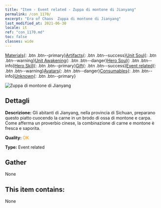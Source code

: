 ```yaml
---
title: "Item - Event related - Zuppa di montone di Jianyang"
permalink: /con_1170/
excerpt: "Era of Chaos  Zuppa di montone di Jianyang"
last_modified_at: 2021-06-30
locale: it
ref: "con_1170.md"
toc: false
classes: wide
---
```

 [Materials](/ItemsIT/){: .btn .btn--primary}[Artifacts](/ItemsIT/Artifacts/){: .btn .btn--success}[Unit Soul](/ItemsIT/UnitSoul/){: .btn .btn--warning}[Unit Awakening](/ItemsIT/UnitAwakening/){: .btn .btn--danger}[Hero Soul](/ItemsIT/HeroSoul/){: .btn .btn--info}[Hero Skill](/ItemsIT/HeroSkill/){: .btn .btn--primary}[Gift](/ItemsIT/Gift/){: .btn .btn--success}[Event related](/ItemsIT/Events/){: .btn .btn--warning}[Avatars](/ItemsIT/Avatars/){: .btn .btn--danger}[Consumables](/ItemsIT/Consumables/){: .btn .btn--info}[Unknown](/ItemsIT/Unknown/){: .btn .btn--primary}

 ![Zuppa di montone di Jianyang](/images/t/i_81511131.png)

## Dettagli
 **Descrizione:** Gli abitanti di Jianyang, nella provincia di Sichuan, preparano questo piatto cuocendo la carne in un brodo di ossa di montone e carpa. Come afferma un proverbio cinese, la combinazione di carne e montone è fresca e saporita.

 **Quality:** <span style="color: #FF8C00">OK</span>

 **Type:** Event related

## Gather

  None

## This item contains:

  None

